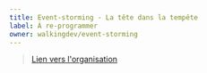 ```yaml
---
title: Event-storming - La tête dans la tempête 
label: À re-programmer
owner: walkingdev/event-storming
---
```


> [Lien vers l'organisation](http://walkingdev.fr)
